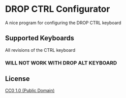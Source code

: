 # DROP CTRL Configurator

A nice program for configuring the DROP CTRL keyboard

## Supported Keyboards

All revisions of the CTRL keyboard

### WILL NOT WORK WITH DROP ALT KEYBOARD

## License

[CC0 1.0 (Public Domain)](LICENSE.md)
